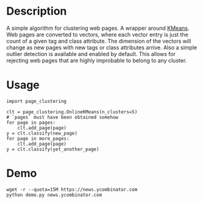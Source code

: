 # Description
A simple algorithm for clustering web pages.
A wrapper around [KMeans](http://scikit-learn.org/stable/modules/generated/sklearn.cluster.MiniBatchKMeans.html#sklearn.cluster.MiniBatchKMeans).
Web pages are converted to vectors, where each vector entry is just the count of a given tag and class attribute.
The dimension of the vectors will change as new pages with new tags or class attributes arrive.
Also a simple outlier detection is available and enabled by default. This allows for rejecting web pages
that are highly improbable to belong to any cluster.

# Usage
    import page_clustering

    clt = page_clustering.OnlineKMeans(n_clusters=5)
    # `pages` must have been obtained somehow
	for page in pages:
	    clt.add_page(page)
	y = clt.classify(new_page)
	for page in more_pages:
	    clt.add_page(page)
	y = clt.classify(yet_another_page)

# Demo
    wget -r --quota=15M https://news.ycombinator.com
    python demo.py news.ycombinator.com

